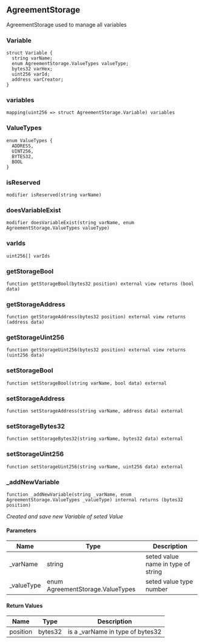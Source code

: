 ## AgreementStorage

AgreementStorage used to manage all variables

### Variable

```solidity
struct Variable {
  string varName;
  enum AgreementStorage.ValueTypes valueType;
  bytes32 varHex;
  uint256 varId;
  address varCreator;
}
```

### variables

```solidity
mapping(uint256 => struct AgreementStorage.Variable) variables
```

### ValueTypes

```solidity
enum ValueTypes {
  ADDRESS,
  UINT256,
  BYTES32,
  BOOL
}
```

### isReserved

```solidity
modifier isReserved(string varName)
```

### doesVariableExist

```solidity
modifier doesVariableExist(string varName, enum AgreementStorage.ValueTypes valueType)
```

### varIds

```solidity
uint256[] varIds
```

### getStorageBool

```solidity
function getStorageBool(bytes32 position) external view returns (bool data)
```

### getStorageAddress

```solidity
function getStorageAddress(bytes32 position) external view returns (address data)
```

### getStorageUint256

```solidity
function getStorageUint256(bytes32 position) external view returns (uint256 data)
```

### setStorageBool

```solidity
function setStorageBool(string varName, bool data) external
```

### setStorageAddress

```solidity
function setStorageAddress(string varName, address data) external
```

### setStorageBytes32

```solidity
function setStorageBytes32(string varName, bytes32 data) external
```

### setStorageUint256

```solidity
function setStorageUint256(string varName, uint256 data) external
```

### _addNewVariable

```solidity
function _addNewVariable(string _varName, enum AgreementStorage.ValueTypes _valueType) internal returns (bytes32 position)
```

_Created and save new Variable of seted Value_

#### Parameters

| Name | Type | Description |
| ---- | ---- | ----------- |
| _varName | string | seted value name in type of string |
| _valueType | enum AgreementStorage.ValueTypes | seted value type number |

#### Return Values

| Name | Type | Description |
| ---- | ---- | ----------- |
| position | bytes32 | is a _varName in type of bytes32 |

